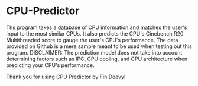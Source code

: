 # CPU-Predictor
Ths program takes a database of CPU information and matches the user's input to the most similar CPUs. It also predicts the CPU's Cinebench R20 Multithreaded score to gauge the user's CPU's performance. The data provided on Github is a mere sample meant to be used when testing out this program. DISCLAIMER: The prediction model does not take into account determining factors such as IPC, CPU cooling, and CPU architecture when predicting your CPU's performance.

Thank you for using CPU Predictor by Fin Deevy!
